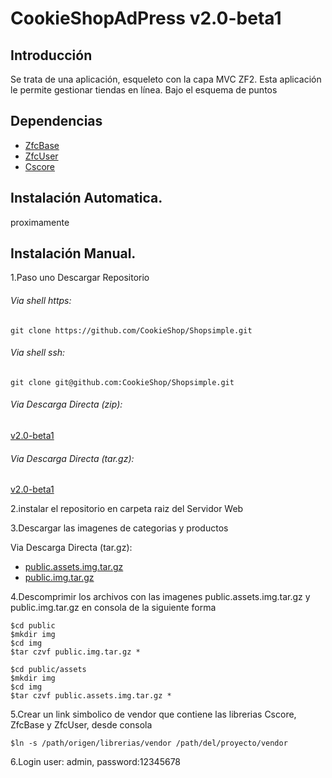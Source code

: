 CookieShopAdPress v2.0-beta1
=======================

Introducción
------------
Se trata de una aplicación, esqueleto con la capa MVC ZF2. 
Esta aplicación le permite gestionar tiendas en línea.
Bajo el esquema de puntos

Dependencias
------------
* [ZfcBase](https://github.com/CookieShop/ZfcBase.git "ZfcBase")
* [ZfcUser](https://github.com/CookieShop/ZfcUser.git "ZfcUser")
* [Cscore](https://github.com/CookieShop/Cscore.git "Cscore")

Instalación Automatica.
-----------------------
proximamente

Instalación Manual.
-----------------------

1.Paso uno Descargar Repositorio

###### Via shell https:

    git clone https://github.com/CookieShop/Shopsimple.git

###### Via shell ssh:
    git clone git@github.com:CookieShop/Shopsimple.git

###### Via Descarga Directa (zip):
 [v2.0-beta1](https://github.com/CookieShop/Shopsimple/archive/v2.0-beta1.zip "v2.0-beta1")

###### Via Descarga Directa (tar.gz):
 [v2.0-beta1](https://github.com/CookieShop/Shopsimple/archive/v2.0-beta1.tar.gz "v2.0-beta1")

2.instalar el repositorio en carpeta raiz del Servidor Web

3.Descargar las imagenes de categorias y productos

Via Descarga Directa (tar.gz):

 * [public.assets.img.tar.gz](https://github.com/CookieShop/Shopsimple/releases/download/v2.0-beta1/public.assets.img.tar.gz "public.assets.img.tar.gz")
 * [public.img.tar.gz](https://github.com/CookieShop/Shopsimple/releases/download/v2.0-beta1/public.img.tar.gz "public.img.tar.gz")

4.Descomprimir los archivos con las imagenes public.assets.img.tar.gz y public.img.tar.gz en consola de la siguiente forma

    $cd public
    $mkdir img
    $cd img
    $tar czvf public.img.tar.gz *
    
    $cd public/assets
    $mkdir img
    $cd img
    $tar czvf public.assets.img.tar.gz *

5.Crear un link simbolico de vendor que contiene las librerias Cscore, ZfcBase y ZfcUser, desde consola

    $ln -s /path/origen/librerias/vendor /path/del/proyecto/vendor 

6.Login user: admin, password:12345678    
